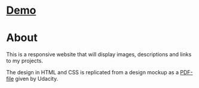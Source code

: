 # [Demo](https://m-zheng.github.io/build-a-portfolio-site/)

# About

This is a responsive website that will display images, descriptions and links to my projects.

The design in HTML and CSS is replicated from a design mockup as a [PDF-file](https://storage.googleapis.com/supplemental_media/udacityu/2655898586/design-mockup-portfolio.pdf) given by Udacity.
